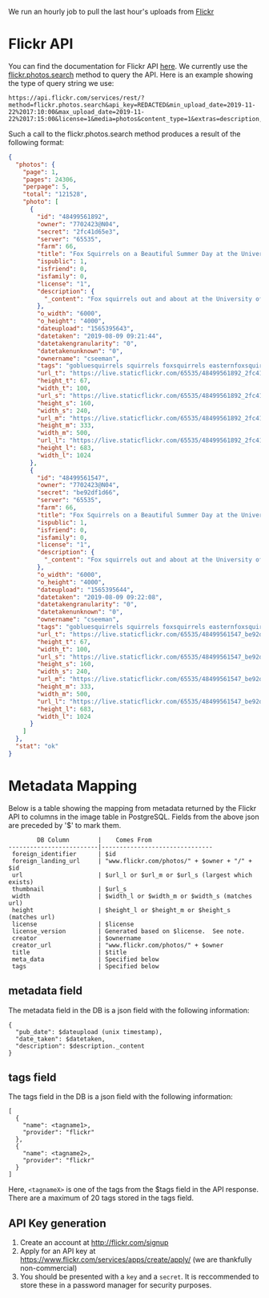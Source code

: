 <!-- TITLE: Flickr -->
<!-- SUBTITLE: Information about the provider Flickr -->

We run an hourly job to pull the last hour's uploads from [Flickr](https://www.flickr.com)

# Flickr API

You can find the documentation for Flickr API [here](https://www.flickr.com/services/api/). We currently use the [flickr.photos.search](https://www.flickr.com/services/api/flickr.photos.search.html) method to query the API. Here is an example showing the type of query string we use:

```text
https://api.flickr.com/services/rest/?method=flickr.photos.search&api_key=REDACTED&min_upload_date=2019-11-22%2017:10:00&max_upload_date=2019-11-22%2017:15:00&license=1&media=photos&content_type=1&extras=description,license,date_upload,date_taken,owner_name,tags,o_dims,url_t,url_s,url_m,url_l&per_page=500&format=json&nojsoncallback=1&page=1
```

Such a call to the flickr.photos.search method produces a result of the following format:

```json
{
  "photos": {
    "page": 1,
    "pages": 24306,
    "perpage": 5,
    "total": "121528",
    "photo": [
      {
        "id": "48499561892",
        "owner": "7702423@N04",
        "secret": "2fc41d65e3",
        "server": "65535",
        "farm": 66,
        "title": "Fox Squirrels on a Beautiful Summer Day at the University of Michigan - August 9th, 2019",
        "ispublic": 1,
        "isfriend": 0,
        "isfamily": 0,
        "license": "1",
        "description": {
          "_content": "Fox squirrels out and about at the University of Michigan in Ann Arbor.  Taken on a nice Summer day in Ann Arbor, Friday August 9th, 2019.  I did see my Dodgeball trio - Patches O'Houlihan is looking good, but Steve the Pirate is looking a bit shabby.  I will reach out to see if he needs more medicine.  Beautiful day in Ann Arbor.  "
        },
        "o_width": "6000",
        "o_height": "4000",
        "dateupload": "1565395643",
        "datetaken": "2019-08-09 09:21:44",
        "datetakengranularity": "0",
        "datetakenunknown": "0",
        "ownername": "cseeman",
        "tags": "gobluesquirrels squirrels foxsquirrels easternfoxsquirrels michiganfoxsquirrels universityofmichiganfoxsquirrels annarbor michigan animal campus universityofmichigan umsquirrels08092019 summer eating peanuts augustumsquirrel mange squirrelmange squirreltreatment justin stevethepirate patchesohoulihan",
        "url_t": "https://live.staticflickr.com/65535/48499561892_2fc41d65e3_t.jpg",
        "height_t": 67,
        "width_t": 100,
        "url_s": "https://live.staticflickr.com/65535/48499561892_2fc41d65e3_m.jpg",
        "height_s": 160,
        "width_s": 240,
        "url_m": "https://live.staticflickr.com/65535/48499561892_2fc41d65e3.jpg",
        "height_m": 333,
        "width_m": 500,
        "url_l": "https://live.staticflickr.com/65535/48499561892_2fc41d65e3_b.jpg",
        "height_l": 683,
        "width_l": 1024
      },
      {
        "id": "48499561547",
        "owner": "7702423@N04",
        "secret": "be92df1d66",
        "server": "65535",
        "farm": 66,
        "title": "Fox Squirrels on a Beautiful Summer Day at the University of Michigan - August 9th, 2019",
        "ispublic": 1,
        "isfriend": 0,
        "isfamily": 0,
        "license": "1",
        "description": {
          "_content": "Fox squirrels out and about at the University of Michigan in Ann Arbor.  Taken on a nice Summer day in Ann Arbor, Friday August 9th, 2019.  I did see my Dodgeball trio - Patches O'Houlihan is looking good, but Steve the Pirate is looking a bit shabby.  I will reach out to see if he needs more medicine.  Beautiful day in Ann Arbor.  "
        },
        "o_width": "6000",
        "o_height": "4000",
        "dateupload": "1565395644",
        "datetaken": "2019-08-09 09:22:08",
        "datetakengranularity": "0",
        "datetakenunknown": "0",
        "ownername": "cseeman",
        "tags": "gobluesquirrels squirrels foxsquirrels easternfoxsquirrels michiganfoxsquirrels universityofmichiganfoxsquirrels annarbor michigan animal campus universityofmichigan umsquirrels08092019 summer eating peanuts augustumsquirrel mange squirrelmange squirreltreatment justin stevethepirate patchesohoulihan",
        "url_t": "https://live.staticflickr.com/65535/48499561547_be92df1d66_t.jpg",
        "height_t": 67,
        "width_t": 100,
        "url_s": "https://live.staticflickr.com/65535/48499561547_be92df1d66_m.jpg",
        "height_s": 160,
        "width_s": 240,
        "url_m": "https://live.staticflickr.com/65535/48499561547_be92df1d66.jpg",
        "height_m": 333,
        "width_m": 500,
        "url_l": "https://live.staticflickr.com/65535/48499561547_be92df1d66_b.jpg",
        "height_l": 683,
        "width_l": 1024
      }
    ]
  },
  "stat": "ok"
}
```

# Metadata Mapping

Below is a table showing the mapping from metadata returned by the Flickr API to columns in the image table in PostgreSQL. Fields from the above json are preceded by '$' to mark them.

```text
        DB Column        |    Comes From
-------------------------|-------------------------------
 foreign_identifier      | $id
 foreign_landing_url     | "www.flickr.com/photos/" + $owner + "/" + $id
 url                     | $url_l or $url_m or $url_s (largest which exists)
 thumbnail               | $url_s
 width                   | $width_l or $width_m or $width_s (matches url)
 height                  | $height_l or $height_m or $height_s (matches url)
 license                 | $license
 license_version         | Generated based on $license.  See note.
 creator                 | $ownername
 creator_url             | "www.flickr.com/photos/" + $owner
 title                   | $title
 meta_data               | Specified below
 tags                    | Specified below
```

## metadata field

The metadata field in the DB is a json field with the following information:

```text
{
  "pub_date": $dateupload (unix timestamp),
  "date_taken": $datetaken,
  "description": $description._content
}
```

## tags field

The tags field in the DB is a json field with the following information:

```text
[
  {
    "name": <tagname1>,
    "provider": "flickr"
  },
  {
    "name": <tagname2>,
    "provider": "flickr"
  }
]
```

Here, `<tagnameX>` is one of the tags from the $tags field in the API response. There are a maximum of 20 tags stored in the tags field.

## API Key generation

1. Create an account at http://flickr.com/signup
2. Apply for an API key at https://www.flickr.com/services/apps/create/apply/ (we are thankfully non-commercial)
3. You should be presented with a `key` and a `secret`. It is reccommended to store these in a password manager for security purposes.
